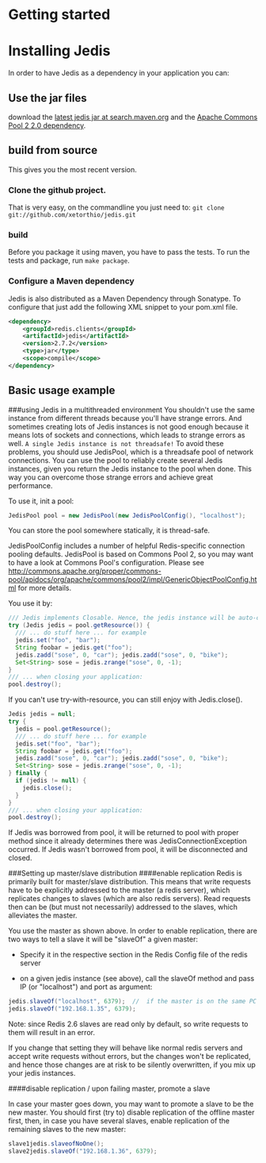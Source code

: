 # Getting started

# Installing Jedis
In order to have Jedis as a dependency in your application you can:
## Use the jar files
download the [latest jedis jar at search.maven.org](http://search.maven.org/#artifactdetails%7Credis.clients%7Cjedis%7C2.4.2%7Cjar) and the [Apache Commons Pool 2  2.0 dependency](http://search.maven.org/#artifactdetails%7Corg.apache.commons%7Ccommons-pool2%7C2.0%7Cjar).

## build from source 
This gives you the most recent version. 
### Clone the github project. 
That is very easy, on the commandline you just need to:
```git clone git://github.com/xetorthio/jedis.git```
### build
Before you package it using maven, you have to pass the tests.
To run the tests and package, run ```make package```.
 
### Configure a Maven dependency
Jedis is also distributed as a Maven Dependency through Sonatype. To configure that just add the following XML snippet to your pom.xml file.

```xml
<dependency>
    <groupId>redis.clients</groupId>
    <artifactId>jedis</artifactId>
    <version>2.7.2</version>
    <type>jar</type>
    <scope>compile</scope>
</dependency>
```
## Basic usage example 
###using Jedis in a multithreaded environment
You shouldn't use the same instance from different threads because you'll have strange errors. 
And sometimes creating lots of Jedis instances is not good enough because it means lots of sockets and connections, which leads to strange errors as well. 
```A single Jedis instance is not threadsafe!```
To avoid these problems, you should use JedisPool, which is a threadsafe pool of network connections. 
You can use the pool to reliably create several Jedis instances, given you return the Jedis instance to the pool when done. This way you can overcome those strange errors and achieve great performance.

To use it, init a pool:
```java
JedisPool pool = new JedisPool(new JedisPoolConfig(), "localhost");
```

You can store the pool somewhere statically, it is thread-safe. 

JedisPoolConfig includes a number of helpful Redis-specific connection pooling defaults. JedisPool is based on Commons Pool 2, so you may want to have a look at Commons Pool's configuration. Please see http://commons.apache.org/proper/commons-pool/apidocs/org/apache/commons/pool2/impl/GenericObjectPoolConfig.html for more details.

You use it by:

```java
/// Jedis implements Closable. Hence, the jedis instance will be auto-closed after the last statement.
try (Jedis jedis = pool.getResource()) {
  /// ... do stuff here ... for example
  jedis.set("foo", "bar");
  String foobar = jedis.get("foo");
  jedis.zadd("sose", 0, "car"); jedis.zadd("sose", 0, "bike"); 
  Set<String> sose = jedis.zrange("sose", 0, -1);
}
/// ... when closing your application:
pool.destroy();
```

If you can't use try-with-resource, you can still enjoy with Jedis.close().

```java
Jedis jedis = null;
try {
  jedis = pool.getResource();
  /// ... do stuff here ... for example
  jedis.set("foo", "bar");
  String foobar = jedis.get("foo");
  jedis.zadd("sose", 0, "car"); jedis.zadd("sose", 0, "bike"); 
  Set<String> sose = jedis.zrange("sose", 0, -1);
} finally {
  if (jedis != null) {
    jedis.close();
  }
}
/// ... when closing your application:
pool.destroy();
```

If Jedis was borrowed from pool, it will be returned to pool with proper method since it already determines there was JedisConnectionException occurred.
If Jedis wasn't borrowed from pool, it will be disconnected and closed.

###Setting up master/slave distribution 
####enable replication
Redis is primarily built for master/slave distribution. This means that write requests have to be explicitly addressed to the master (a redis server), which replicates changes to slaves (which are also redis servers). Read requests then can be (but must not necessarily) addressed to the slaves, which alleviates the master.

You use the master as shown above. In order to enable replication, there are two ways to tell a slave it will be "slaveOf" a given master: 

* Specify it in the respective section in the Redis Config file of the redis server

* on a given jedis instance (see above), call the slaveOf method and pass IP (or "localhost") and port as argument:

```java
jedis.slaveOf("localhost", 6379);  //  if the master is on the same PC which runs your code
jedis.slaveOf("192.168.1.35", 6379); 
```

Note: since Redis 2.6 slaves are read only by default, so write requests to them will result in an error.

If you change that setting they will behave like normal redis servers and accept write requests without errors, but the changes won't be replicated, and hence those changes are at risk to be silently overwritten, if you mix up your jedis instances.

####disable replication / upon failing master, promote a slave

In case your master goes down, you may want to promote a slave to be the new master. You should first (try to) disable replication of the offline master first, then, in case you have several slaves, enable replication of the remaining slaves to the new master:

```java
slave1jedis.slaveofNoOne();
slave2jedis.slaveOf("192.168.1.36", 6379); 
```